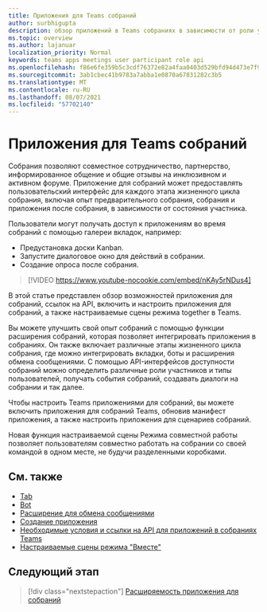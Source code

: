 ```yaml
---
title: Приложения для Teams собраний
author: surbhigupta
description: обзор приложений в Teams собраниях в зависимости от роли участника и пользователя
ms.topic: overview
ms.author: lajanuar
localization_priority: Normal
keywords: teams apps meetings user participant role api
ms.openlocfilehash: f86e6fe359b5c3cdf76372e82a4faa0403d529bfd94d473e7f924e449826aa29
ms.sourcegitcommit: 3ab1cbec41b9783a7abba1e0870a67831282c3b5
ms.translationtype: MT
ms.contentlocale: ru-RU
ms.lasthandoff: 08/07/2021
ms.locfileid: "57702140"
---
```

# <a name="apps-for-teams-meetings"></a>Приложения для Teams собраний

Собрания позволяют совместное сотрудничество, партнерство, информированное общение и общие отзывы на инклюзивном и активном форуме. Приложение для собраний может предоставлять пользовательский интерфейс для каждого этапа жизненного цикла собрания, включая опыт предварительного собрания, собрания и приложения после собрания, в зависимости от состояния участника.

Пользователи могут получать доступ к приложениям во время собраний с помощью галереи вкладок, например:

* Предустановка доски Kanban.
* Запустите диалоговое окно для действий в собрании.
* Создание опроса после собрания.

> [!VIDEO https://www.youtube-nocookie.com/embed/nKAy5rNDus4]

В этой статье представлен обзор возможностей приложения для собраний, ссылок на API, включить и настроить приложения для собраний, а также настраиваемые сцены режима together в Teams.

Вы можете улучшить свой опыт собраний с помощью функции расширения собраний, которая позволяет интегрировать приложения в собраниях. Он также включает различные этапы жизненного цикла собрания, где можно интегрировать вкладки, боты и расширения обмена сообщениями. С помощью API-интерфейсов доступности собраний можно определить различные роли участников и типы пользователей, получать события собраний, создавать диалоги на собрании и так далее.

Чтобы настроить Teams приложениями для собраний, вы можете включить приложения для собраний Teams, обновив манифест приложения, а также настроить приложения для сценариев собраний.

Новая функция настраиваемой сцены Режима совместной работы позволяет пользователям совместно работать на собрании со своей командой в одном месте, не будучи разделенными коробками.

## <a name="see-also"></a>См. также

* [Tab](../tabs/what-are-tabs.md#understand-how-tabs-work)
* [Bot](../bots/what-are-bots.md)
* [Расширение для обмена сообщениями](../messaging-extensions/what-are-messaging-extensions.md)
* [Создание приложения](../apps-in-teams-meetings/design/designing-apps-in-meetings.md)
* [Необходимые условия и ссылки на API для приложений в собраниях Teams](create-apps-for-teams-meetings.md)
* [Настраиваемые сцены режима "Вместе"](~/apps-in-teams-meetings/teams-together-mode.md)

## <a name="next-step"></a>Следующий этап

> [!div class="nextstepaction"]
> [Расширяемость приложения для собраний](meeting-app-extensibility.md)
